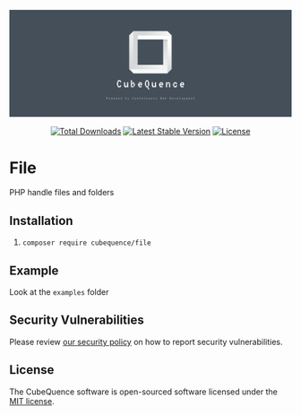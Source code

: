 <p align="center"><a href="https://github.com/CubeQuence/file" target="_blank" rel="noopener"><img src="https://raw.githubusercontent.com/CubeQuence/CubeQuence/master/public/assets/images/banner.png"></a></p>

<p align="center">
<a href="https://packagist.org/packages/cubequence/file"><img src="https://poser.pugx.org/cubequence/file/d/total.svg" alt="Total Downloads"></a>
<a href="https://packagist.org/packages/cubequence/file"><img src="https://poser.pugx.org/cubequence/file/v/stable.svg" alt="Latest Stable Version"></a>
<a href="https://packagist.org/packages/cubequence/file"><img src="https://poser.pugx.org/cubequence/file/license.svg" alt="License"></a>
</p>

# File

PHP handle files and folders

## Installation

1. `composer require cubequence/file`

## Example

Look at the `examples` folder

## Security Vulnerabilities

Please review [our security policy](https://github.com/CubeQuence/file/security/policy) on how to report security vulnerabilities.

## License

The CubeQuence software is open-sourced software licensed under the [MIT license](LICENSE.md).
